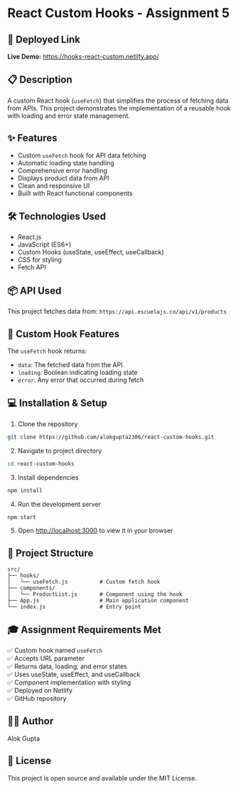 # React Custom Hooks - Assignment 5

## 🚀 Deployed Link
**Live Demo:** https://hooks-react-custom.netlify.app/

## 📋 Description
A custom React hook (`useFetch`) that simplifies the process of fetching data from APIs. This project demonstrates the implementation of a reusable hook with loading and error state management.

## ✨ Features
- Custom `useFetch` hook for API data fetching
- Automatic loading state handling
- Comprehensive error handling
- Displays product data from API
- Clean and responsive UI
- Built with React functional components

## 🛠️ Technologies Used
- React.js
- JavaScript (ES6+)
- Custom Hooks (useState, useEffect, useCallback)
- CSS for styling
- Fetch API

## 📦 API Used
This project fetches data from: `https://api.escuelajs.co/api/v1/products`

## 🎯 Custom Hook Features
The `useFetch` hook returns:
- `data`: The fetched data from the API
- `loading`: Boolean indicating loading state
- `error`: Any error that occurred during fetch

## 💻 Installation & Setup

1. Clone the repository
```bash
git clone https://github.com/alokgupta2306/react-custom-hooks.git
```

2. Navigate to project directory
```bash
cd react-custom-hooks
```

3. Install dependencies
```bash
npm install
```

4. Run the development server
```bash
npm start
```

5. Open [http://localhost:3000](http://localhost:3000) to view it in your browser

## 📁 Project Structure
```
src/
├── hooks/
│   └── useFetch.js          # Custom fetch hook
├── components/
│   └── ProductList.js       # Component using the hook
├── App.js                   # Main application component
└── index.js                 # Entry point
```

## 🎓 Assignment Requirements Met
✅ Custom hook named `useFetch`  
✅ Accepts URL parameter  
✅ Returns data, loading, and error states  
✅ Uses useState, useEffect, and useCallback  
✅ Component implementation with styling  
✅ Deployed on Netlify  
✅ GitHub repository  

## 👨‍💻 Author
Alok Gupta

## 📝 License
This project is open source and available under the MIT License.

